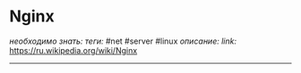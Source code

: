 # Nginx 
*необходимо знать:*
*теги:* #net #server #linux
*описание:*
*link:* https://ru.wikipedia.org/wiki/Nginx

---
## 